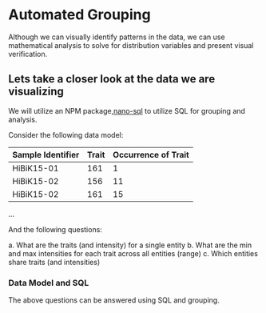 # Automated Grouping

Although we can visually identify patterns in the data, we can use mathematical analysis to solve for distribution variables and present visual verification.

## Lets take a closer look at the data we are visualizing

We will utilize an NPM package,[nano-sql](https://www.npmjs.com/package/nano-sql) to utilize SQL for grouping and analysis.

Consider the following data model:

|Sample Identifier | Trait | Occurrence of Trait| 
|---|---|---|
|HiBiK15-01   | 161   | 1  |
|HiBiK15-02   | 156   | 11 | 
|HiBiK15-02   | 161   | 15 | 
...

And the following questions:

a. What are the traits (and intensity) for a single entity
b. What are the min and max intensities for each trait across all entities (range)
c. Which entities share traits (and intensities) 

### Data Model and SQL 

The above questions can be answered using SQL and grouping.